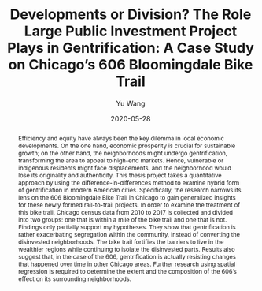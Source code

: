 ---
# Poster Metadata
title: "Developments or Division? The Role Large Public Investment Project Plays in Gentrification: A Case Study on Chicago’s 606 Bloomingdale Bike Trail"
date: 2020-05-28
college: "Weinberg College of Arts and Sciences"
subject: "Social Sciences"
author: "Yu Wang"
doi: "10.21985/n2-nx66-qx57"
major: "Sociology"
senior_thesis: true
our_funding: false
faculty_advisor: "Andrew Papachristos"
abstract: "Efficiency and equity have always been the key dilemma in local economic developments. On the one hand, economic prosperity is crucial for sustainable growth; on the other hand, the neighborhoods might undergo gentrification, transforming the area to appeal to high-end markets. Hence, vulnerable or indigenous residents might face displacements, and the neighborhood would lose its originality and authenticity. This thesis project takes a quantitative approach by using the difference-in-differences method to examine hybrid form of gentrification in modern American cities. Specifically, the research narrows its lens on the 606 Bloomingdale Bike Trail in Chicago to gain generalized insights for these newly formed rail-to-trail projects. In order to examine the treatment of this bike trail, Chicago census data from 2010 to 2017 is collected and divided into two groups: one that is within a mile of the bike trail and one that is not. Findings only partially support my hypotheses. They show that gentrification is rather exacerbating segregation within the community, instead of converting the disinvested neighborhoods. The bike trail fortifies the barriers to live in the wealthier regions while continuing to isolate the disinvested parts. Results also suggest that, in the case of the 606, gentrification is actually resisting changes that happened over time in other Chicago areas. Further research using spatial regression is required to determine the extent and the composition of the 606’s effect on its surrounding neighborhoods."
google_drive: https://drive.google.com/file/d/13w6Zf3xpMA_T9VY1UE9yxQvqLuklDSAL/preview
---